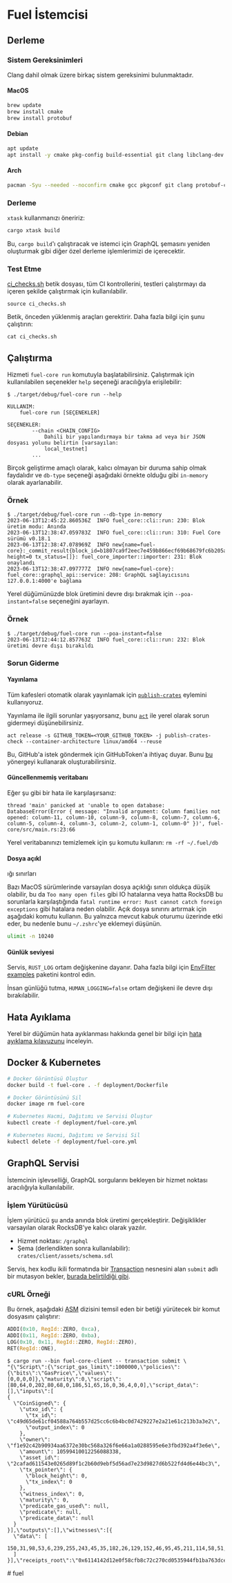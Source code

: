 # Fuel İstemcisi

## Derleme

### Sistem Gereksinimleri

Clang dahil olmak üzere birkaç sistem gereksinimi bulunmaktadır.

#### MacOS

```bash
brew update
brew install cmake
brew install protobuf
```

#### Debian

```bash
apt update
apt install -y cmake pkg-config build-essential git clang libclang-dev protobuf-compiler
```

#### Arch

```bash
pacman -Syu --needed --noconfirm cmake gcc pkgconf git clang protobuf-compiler
```

### Derleme

`xtask` kullanmanızı öneririz:

```sh
cargo xtask build
```

Bu, `cargo build`'ı çalıştıracak ve istemci için GraphQL şemasını yeniden oluşturmak gibi diğer özel derleme işlemlerimizi de içerecektir.

### Test Etme

[ci_checks.sh](ci_checks.sh) betik dosyası, tüm CI kontrollerini, testleri çalıştırmayı da içeren şekilde çalıştırmak için kullanılabilir.

```shell
source ci_checks.sh
```

Betik, önceden yüklenmiş araçları gerektirir. Daha fazla bilgi için şunu çalıştırın:

```shell
cat ci_checks.sh
```

## Çalıştırma

Hizmeti `fuel-core run` komutuyla başlatabilirsiniz. Çalıştırmak için kullanılabilen seçenekler `help` seçeneği aracılığıyla erişilebilir:

```console
$ ./target/debug/fuel-core run --help

KULLANIM:
    fuel-core run [SEÇENEKLER]

SEÇENEKLER:
        --chain <CHAIN_CONFIG>
            Dahili bir yapılandırmaya bir takma ad veya bir JSON dosyası yolunu belirtin [varsayılan:
            local_testnet]
        ...
```

Birçok geliştirme amaçlı olarak, kalıcı olmayan bir duruma sahip olmak faydalıdır ve `db-type` seçeneği aşağıdaki örnekte olduğu gibi `in-memory` olarak ayarlanabilir.

### Örnek

```console
$ ./target/debug/fuel-core run --db-type in-memory
2023-06-13T12:45:22.860536Z  INFO fuel_core::cli::run: 230: Blok üretim modu: Anında
2023-06-13T12:38:47.059783Z  INFO fuel_core::cli::run: 310: Fuel Core sürümü v0.18.1
2023-06-13T12:38:47.078969Z  INFO new{name=fuel-core}:_commit_result{block_id=b1807ca9f2eec7e459b866ecf69b68679fc6b205a9a85c16bd4943d1bfc6fb2a height=0 tx_status=[]}: fuel_core_importer::importer: 231: Blok onaylandı
2023-06-13T12:38:47.097777Z  INFO new{name=fuel-core}: fuel_core::graphql_api::service: 208: GraphQL sağlayıcısını 127.0.0.1:4000'e bağlama
```

Yerel düğümünüzde blok üretimini devre dışı bırakmak için `--poa-instant=false` seçeneğini ayarlayın.

### Örnek

```console
$ ./target/debug/fuel-core run --poa-instant=false
2023-06-13T12:44:12.857763Z  INFO fuel_core::cli::run: 232: Blok üretimi devre dışı bırakıldı
```

### Sorun Giderme

#### Yayınlama

Tüm kafesleri otomatik olarak yayınlamak için [`publish-crates`](https://github.com/katyo/publish-crates) eylemini kullanıyoruz.

Yayınlama ile ilgili sorunlar yaşıyorsanız, bunu [`act`](https://github.com/nektos/act) ile yerel olarak sorun gidermeyi düşünebilirsiniz.

```shell
act release -s GITHUB_TOKEN=<YOUR_GITHUB_TOKEN> -j publish-crates-check --container-architecture linux/amd64 --reuse
```

Bu, GitHub'a istek göndermek için GitHubToken'a ihtiyaç duyar. Bunu [bu](https://docs.github.com/en/enterprise-server@3.4/authentication/keeping-your-account-and-data-secure/creating-a-personal-access-token) yönergeyi kullanarak oluşturabilirsiniz.

#### Güncellenmemiş veritabanı

Eğer şu gibi bir hata ile karşılaşırsanız:

```console
thread 'main' panicked at 'unable to open database: DatabaseError(Error { message: "Invalid argument: Column families not opened: column-11, column-10, column-9, column-8, column-7, column-6, column-5, column-4, column-3, column-2, column-1, column-0" })', fuel-core/src/main.rs:23:66
```

Yerel veritabanınızı temizlemek için şu komutu kullanın: `rm -rf ~/.fuel/db`

#### Dosya açıkl

ığı sınırları

Bazı MacOS sürümlerinde varsayılan dosya açıklığı sınırı oldukça düşük olabilir, bu da `Too many open files` gibi IO hatalarına veya hatta RocksDB bu sorunlarla karşılaştığında `fatal runtime error: Rust cannot catch foreign exceptions` gibi hatalara neden olabilir. Açık dosya sınırını artırmak için aşağıdaki komutu kullanın. Bu yalnızca mevcut kabuk oturumu üzerinde etki eder, bu nedenle bunu `~/.zshrc`'ye eklemeyi düşünün.

```bash
ulimit -n 10240
```

#### Günlük seviyesi

Servis, `RUST_LOG` ortam değişkenine dayanır. Daha fazla bilgi için [EnvFilter examples](https://docs.rs/tracing-subscriber/latest/tracing_subscriber/filter/struct.EnvFilter.html#examples) paketini kontrol edin.

İnsan günlüğü tutma, `HUMAN_LOGGING=false` ortam değişkeni ile devre dışı bırakılabilir.

## Hata Ayıklama

Yerel bir düğümün hata ayıklanması hakkında genel bir bilgi için [hata ayıklama kılavuzunu](docs/developers/debugging.md) inceleyin.

## Docker & Kubernetes

```sh
# Docker Görüntüsü Oluştur
docker build -t fuel-core . -f deployment/Dockerfile

# Docker Görüntüsünü Sil
docker image rm fuel-core

# Kubernetes Hacmi, Dağıtımı ve Servisi Oluştur
kubectl create -f deployment/fuel-core.yml

# Kubernetes Hacmi, Dağıtımı ve Servisi Sil
kubectl delete -f deployment/fuel-core.yml
```

## GraphQL Servisi

İstemcinin işlevselliği, GraphQL sorgularını bekleyen bir hizmet noktası aracılığıyla kullanılabilir.

### İşlem Yürütücüsü

İşlem yürütücü şu anda anında blok üretimi gerçekleştirir. Değişiklikler varsayılan olarak RocksDB'ye kalıcı olarak yazılır.

- Hizmet noktası: `/graphql`
- Şema (derlendikten sonra kullanılabilir): `crates/client/assets/schema.sdl`

Servis, hex kodlu ikili formatında bir [Transaction](https://github.com/FuelLabs/fuel-vm/tree/master/fuel-tx) nesnesini alan `submit` adlı bir mutasyon bekler, [burada belirtildiği gibi](https://github.com/FuelLabs/fuel-specs/blob/master/src/tx-format/transaction.md).

### cURL Örneği

Bu örnek, aşağıdaki [ASM](https://github.com/FuelLabs/fuel-vm/tree/master/fuel-asm) dizisini temsil eden bir betiği yürütecek bir komut dosyasını çalıştırır:

```rs
ADDI(0x10, RegId::ZERO, 0xca),
ADDI(0x11, RegId::ZERO, 0xba),
LOG(0x10, 0x11, RegId::ZERO, RegId::ZERO),
RET(RegId::ONE),
```

```console
$ cargo run --bin fuel-core-client -- transaction submit \
"{\"Script\":{\"script_gas_limit\":1000000,\"policies\":{\"bits\":\"GasPrice\",\"values\":[0,0,0,0]},\"maturity\":0,\"script\":[80,64,0,202,80,68,0,186,51,65,16,0,36,4,0,0],\"script_data\":[],\"inputs\":[
{
  \"CoinSigned\": {
    \"utxo_id\": {
      \"tx_id\": \"c49d65de61cf04588a764b557d25cc6c6b4bc0d7429227e2a21e61c213b3a3e2\",
      \"output_index\": 0
    },
    \"owner\": \"f1e92c42b90934aa6372e30bc568a326f6e66a1a0288595e6e3fbd392a4f3e6e\",
    \"amount\": 10599410012256088338,
    \"asset_id\": \"2cafad611543e0265d89f1c2b60d9ebf5d56ad7e23d9827d6b522fd4d6e44bc3\",
    \"tx_pointer\": {
      \"block_height\": 0,
      \"tx_index\": 0
    },
    \"witness_index\": 0,
    \"maturity\": 0,
    \"predicate_gas_used\": null,
    \"predicate\": null,
    \"predicate_data\": null
  }
}],\"outputs\":[],\"witnesses\":[{
  \"data\": [
    150,31,98,53,6,239,255,243,45,35,182,26,129,152,46,95,45,211,114,58,51,40,129,194,97,14,181,70,190,37,106,223,170,174,221,230,87,239,67,224,100,137,25,249,193,14,184,195,15,85,156,82,91,78,91,80,126,168,215,170,139,48,19,5
  ]
}],\"receipts_root\":\"0x6114142d12e0f58cfb8c72c270cd0535944fb1ba763dce83c17e882c482224a2\"}}"
```
#   f u e l  
 